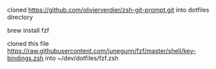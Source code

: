 


cloned https://github.com/olivierverdier/zsh-git-prompt.git into dotfiles directory

brew install fzf

cloned this file https://raw.githubusercontent.com/junegunn/fzf/master/shell/key-bindings.zsh into ~/dev/dotfiles/fzf.zsh
